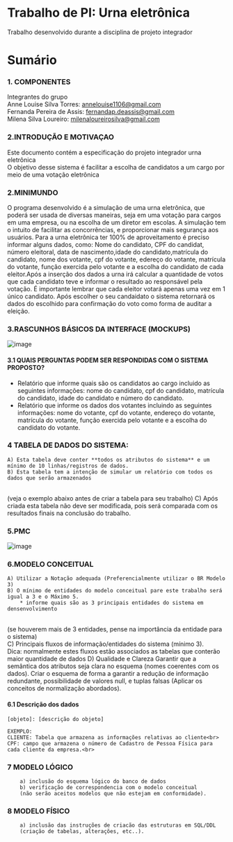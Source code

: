 # Trabalho de PI: Urna eletrônica
Trabalho desenvolvido durante a disciplina de projeto integrador

# Sumário
### 1. COMPONENTES<br>
Integrantes do grupo<br>
Anne Louise Silva Torres: annelouise1106@gmail.com<br>
Fernanda Pereira de Assis: fernandap.deassis@gmail.com<br>
Milena Silva Loureiro: milenaloureirosilva@gmail.com<br>

### 2.INTRODUÇÃO E MOTIVAÇAO<br>
Este documento contém a especificação do projeto integrador urna eletrônica 
<br> O objetivo desse sistema é facilitar a escolha de candidatos a um cargo por meio de uma votação eletrônica <br>
### 2.MINIMUNDO<br>

O programa desenvolvido é a simulação de uma urna eletrônica, que poderá ser usada de diversas maneiras, seja em uma votação para cargos em uma empresa, ou na escolha de um diretor em escolas. A simulação tem o intuito de facilitar as concorrências, e proporcionar mais segurança aos usuários. Para a urna eletrônica ter 100% de aproveitamento é preciso informar alguns dados, como: Nome do candidato, CPF do candidat, número eleitoral, data de nascimento,idade do candidato,matrícula do candidato, nome dos votante, cpf do votante, edereço do votante, matrícula do votante, função exercida pelo votante e a escolha do candidato de cada eleitor.Após a  inserção dos dados a urna irá calcular a quantidade de votos que cada candidato teve e informar o resultado ao responsável pela votação. É importante lembrar que cada eleitor votará apenas uma vez em 1 único candidato.
Após escolher o seu candaidato o sistema retornará os dados do escolhido para confirmação do voto como forma de auditar a eleição.


### 3.RASCUNHOS BÁSICOS DA INTERFACE (MOCKUPS)<br>

![image](https://user-images.githubusercontent.com/88466893/128277278-63d57460-af82-4c30-9dbb-a473070448ba.png)


#### 3.1 QUAIS PERGUNTAS PODEM SER RESPONDIDAS COM O SISTEMA PROPOSTO?
* Relatório que informe quais são os candidatos ao cargo incluido as seguintes informações: nome do candidato, cpf do candidato, matrícula do candidato, idade do candidato e número do candidato.
* Relatório que informe os dados dos votantes incluindo as seguintes informações: nome do votante, cpf do votante, endereço do votante, matrícula do votante, função exercida pelo votante e a escolha do candidato do votante.


### 4 TABELA DE DADOS DO SISTEMA:
    A) Esta tabela deve conter **todos os atributos do sistema** e um mínimo de 10 linhas/registros de dados.
    B) Esta tabela tem a intenção de simular um relatório com todos os dados que serão armazenados 
 <br> (veja o exemplo abaixo antes de criar a tabela para seu trabalho)
    C) Após criada esta tabela não deve ser modificada, pois será comparada com os resultados finais na conclusão do trabalho.
    
 ### 5.PMC<br>
![image](https://user-images.githubusercontent.com/88466893/128278510-bdc8c61a-22d4-4398-9f94-9e68c4c2a690.png)


### 6.MODELO CONCEITUAL<br>
    A) Utilizar a Notação adequada (Preferencialmente utilizar o BR Modelo 3)
    B) O mínimo de entidades do modelo conceitual pare este trabalho será igual a 3 e o Máximo 5.
        * informe quais são as 3 principais entidades do sistema em densenvolvimento
 <br>(se houverem mais de 3 entidades, pense na importância da entidade para o sistema)       
    C) Principais fluxos de informação/entidades do sistema (mínimo 3). <br>Dica: normalmente estes fluxos estão associados as tabelas que conterão maior quantidade de dados 
    D) Qualidade e Clareza
        Garantir que a semântica dos atributos seja clara no esquema (nomes coerentes com os dados).
        Criar o esquema de forma a garantir a redução de informação redundante, possibilidade de valores null, 
        e tuplas falsas (Aplicar os conceitos de normalização abordados).   
            
      
    
#### 6.1 Descrição dos dados 
    [objeto]: [descrição do objeto]
    
    EXEMPLO:
    CLIENTE: Tabela que armazena as informações relativas ao cliente<br>
    CPF: campo que armazena o número de Cadastro de Pessoa Física para cada cliente da empresa.<br>

### 7	MODELO LÓGICO<br>
        a) inclusão do esquema lógico do banco de dados
        b) verificação de correspondencia com o modelo conceitual 
        (não serão aceitos modelos que não estejam em conformidade).
### 8	MODELO FÍSICO<br>
        a) inclusão das instruções de criacão das estruturas em SQL/DDL 
        (criação de tabelas, alterações, etc..).
        
